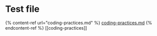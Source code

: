 # Test file

{% content-ref url="coding-practices.md" %}
[coding-practices.md](coding-practices.md)
{% endcontent-ref %}
[[coding-practices]]
